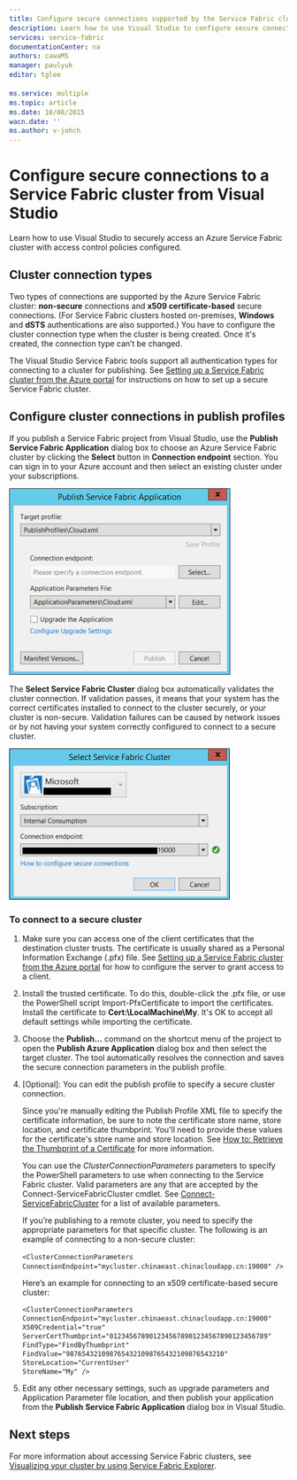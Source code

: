 ```yaml
---
title: Configure secure connections supported by the Service Fabric cluster | Microsoft Azure
description: Learn how to use Visual Studio to configure secure connections that are supported by the Azure Service Fabric cluster.
services: service-fabric
documentationCenter: na
authors: cawaMS
manager: paulyuk
editor: tglee

ms.service: multiple
ms.topic: article
ms.date: 10/08/2015
wacn.date: ''
ms.author: v-johch
---
```


# Configure secure connections to a Service Fabric cluster from Visual Studio

Learn how to use Visual Studio to securely access an Azure Service Fabric cluster with access control policies configured.

## Cluster connection types

Two types of connections are supported by the Azure Service Fabric cluster: **non-secure** connections and **x509 certificate-based** secure connections. (For Service Fabric clusters hosted on-premises, **Windows** and **dSTS** authentications are also supported.) You have to configure the cluster connection type when the cluster is being created. Once it's created, the connection type can’t be changed.

The Visual Studio Service Fabric tools support all authentication types for connecting to a cluster for publishing. See [Setting up a Service Fabric cluster from the Azure portal](./service-fabric-cluster-creation-via-portal.md) for instructions on how to set up a secure Service Fabric cluster.

## Configure cluster connections in publish profiles

If you publish a Service Fabric project from Visual Studio, use the **Publish Service Fabric Application** dialog box to choose an Azure Service Fabric cluster by clicking the **Select** button in **Connection endpoint** section. You can sign in to your Azure account and then select an existing cluster under your subscriptions.

![The **Publish Service Fabric Application** dialog box is used to configure a Service Fabric connection.][publishdialog]

The **Select Service Fabric Cluster** dialog box automatically validates the cluster connection. If validation passes, it means that your system has the correct certificates installed to connect to the cluster securely, or your cluster is non-secure. Validation failures can be caused by network issues or by not having your system correctly configured to connect to a secure cluster.

![In the **Select Service Fabric Cluster** dialog box, you can configure an existing Service Fabric cluster connection or create and configure a new cluster connection.][selectsfcluster]

### To connect to a secure cluster

1. Make sure you can access one of the client certificates that the destination cluster trusts. The certificate is usually shared as a Personal Information Exchange (.pfx) file. See [Setting up a Service Fabric cluster from the Azure portal](./service-fabric-cluster-creation-via-portal.md) for how to configure the server to grant access to a client.

2. Install the trusted certificate. To do this, double-click the .pfx file, or use the PowerShell script Import-PfxCertificate to import the certificates. Install the certificate to **Cert:\LocalMachine\My**. It's OK to accept all default settings while importing the certificate.

3. Choose the **Publish...** command on the shortcut menu of the project to open the **Publish Azure Application** dialog box and then select the target cluster. The tool automatically resolves the connection and saves the secure connection parameters in the publish profile.

4. [Optional]: You can edit the publish profile to specify a secure cluster connection.

    Since you're manually editing the Publish Profile XML file to specify the certificate information, be sure to note the certificate store name, store location, and certificate thumbprint. You'll need to provide these values for the certificate's store name and store location. See [How to: Retrieve the Thumbprint of a Certificate](https://msdn.microsoft.com/zh-cn/library/ms734695(v=vs.110).aspx) for more information.

    You can use the *ClusterConnectionParameters* parameters to specify the PowerShell parameters to use when connecting to the Service Fabric cluster. Valid parameters are any that are accepted by the Connect-ServiceFabricCluster cmdlet. See [Connect-ServiceFabricCluster](https://msdn.microsoft.com/zh-cn/library/mt125938.aspx) for a list of available parameters.

    If you’re publishing to a remote cluster, you need to specify the appropriate parameters for that specific cluster. The following is an example of connecting to a non-secure cluster:

    `<ClusterConnectionParameters ConnectionEndpoint="mycluster.chinaeast.chinacloudapp.cn:19000" />`

    Here’s an example for connecting to an x509 certificate-based secure cluster:

    ```
    <ClusterConnectionParameters
    ConnectionEndpoint="mycluster.chinaeast.chinacloudapp.cn:19000"
    X509Credential="true"
    ServerCertThumbprint="0123456789012345678901234567890123456789"
    FindType="FindByThumbprint"
    FindValue="9876543210987654321098765432109876543210"
    StoreLocation="CurrentUser"
    StoreName="My" />
    ```

5. Edit any other necessary settings, such as upgrade parameters and Application Parameter file location, and then publish your application from the **Publish Service Fabric Application** dialog box in Visual Studio.

## Next steps
For more information about accessing Service Fabric clusters, see [Visualizing your cluster by using Service Fabric Explorer](./service-fabric-visualizing-your-cluster.md).

<!--Image references-->
[publishdialog]:./media/service-fabric-visualstudio-configure-secure-connections/publishdialog.png
[selectsfcluster]:./media/service-fabric-visualstudio-configure-secure-connections/selectsfcluster.png